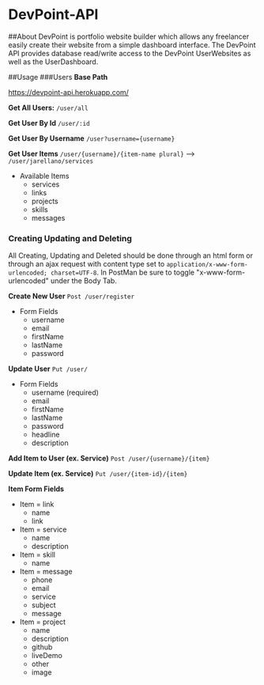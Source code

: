 # DevPoint-API

##About
DevPoint is portfolio website builder which allows any freelancer easily create their website from a simple dashboard interface.
The DevPoint API provides database read/write access to the DevPoint UserWebsites as well as the UserDashboard.

##Usage
###Users
**Base Path**

https://devpoint-api.herokuapp.com/

**Get All Users:** `/user/all`

**Get User By Id** `/user/:id`

**Get User By Username** `/user?username={username}`

**Get User Items** `/user/{username}/{item-name plural}` --> `/user/jarellano/services`

* Available Items
  * services
  * links
  * projects
  * skills
  * messages

### Creating Updating and Deleting
All Creating, Updating and Deleted should be done through an html form or through an ajax request with content type set to `application/x-www-form-urlencoded; charset=UTF-8`. In PostMan be sure to toggle "x-www-form-urlencoded" under the Body Tab.

**Create New User** `Post /user/register`

* Form Fields
  * username
  * email
  * firstName
  * lastName
  * password

**Update User** `Put /user/`

* Form Fields
  * username (required)
  * email
  * firstName
  * lastName
  * password
  * headline
  * description

**Add Item to User (ex. Service)** `Post /user/{username}/{item}`

**Update Item (ex. Service)** `Put /user/{item-id}/{item}`

**Item Form Fields**
* Item = link
  * name
  * link
* Item = service
  * name
  * description
* Item = skill
  * name
* Item = message
  * phone
  * email
  * service
  * subject
  * message
* Item = project
  * name
  * description
  * github
  * liveDemo
  * other
  * image



